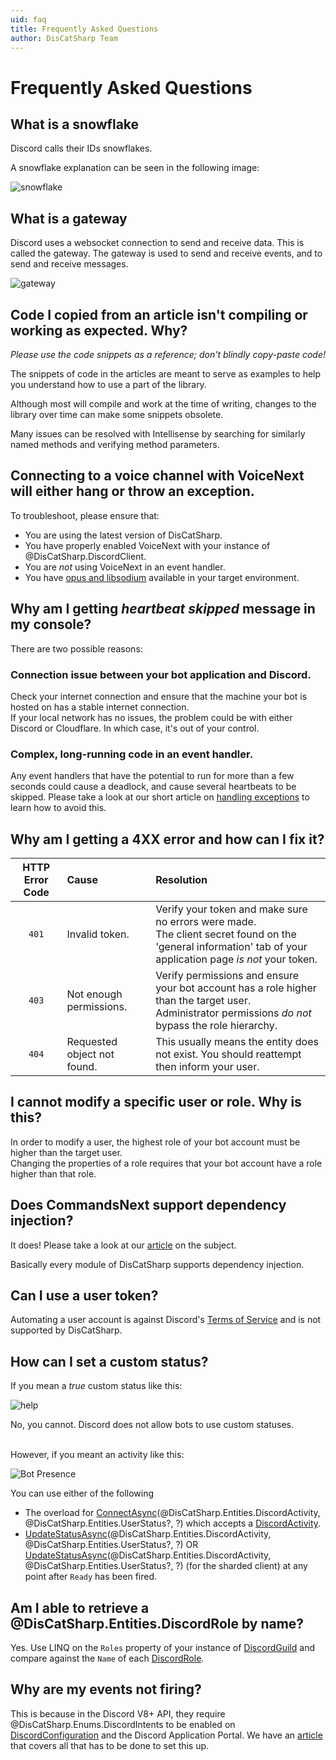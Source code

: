 ```yaml
---
uid: faq
title: Frequently Asked Questions
author: DisCatSharp Team
---
```


# Frequently Asked Questions

## What is a snowflake

Discord calls their IDs snowflakes.

A snowflake explanation can be seen in the following image:

![snowflake](/images/snowflake.png)

## What is a gateway

Discord uses a websocket connection to send and receive data. This is called the gateway. The gateway is used to send and receive events, and to send and receive messages.

![gateway](/images/gateway.png)

## Code I copied from an article isn't compiling or working as expected. Why?

*Please use the code snippets as a reference; don't blindly copy-paste code!*

The snippets of code in the articles are meant to serve as examples to help you understand how to use a part of the library.

Although most will compile and work at the time of writing, changes to the library over time can make some snippets obsolete.

Many issues can be resolved with Intellisense by searching for similarly named methods and verifying method parameters.

## Connecting to a voice channel with VoiceNext will either hang or throw an exception.

To troubleshoot, please ensure that:

* You are using the latest version of DisCatSharp.
* You have properly enabled VoiceNext with your instance of @DisCatSharp.DiscordClient.
* You are *not* using VoiceNext in an event handler.
* You have [opus and libsodium](xref:modules_audio_voicenext_prerequisites) available in your target environment.


## Why am I getting *heartbeat skipped* message in my console?

There are two possible reasons:

### Connection issue between your bot application and Discord.

Check your internet connection and ensure that the machine your bot is hosted on has a stable internet connection.<br/>
If your local network has no issues, the problem could be with either Discord or Cloudflare. In which case, it's out of your control.

### Complex, long-running code in an event handler.

Any event handlers that have the potential to run for more than a few seconds could cause a deadlock, and cause several heartbeats to be skipped.
Please take a look at our short article on [handling exceptions](xref:topics_events) to learn how to avoid this.

## Why am I getting a 4XX error and how can I fix it?

HTTP Error Code|Cause|Resolution
:---:|:---|:---
`401`|Invalid token.|Verify your token and make sure no errors were made.<br/>The client secret found on the 'general information' tab of your application page *is not* your token.
`403`|Not enough permissions.|Verify permissions and ensure your bot account has a role higher than the target user.<br/>Administrator permissions *do not* bypass the role hierarchy.
`404`|Requested object not found.|This usually means the entity does not exist. You should reattempt then inform your user.

## I cannot modify a specific user or role. Why is this?

In order to modify a user, the highest role of your bot account must be higher than the target user.<br/>
Changing the properties of a role requires that your bot account have a role higher than that role.

## Does CommandsNext support dependency injection?

It does! Please take a look at our [article](xref:modules_commandsnext_dependency_injection) on the subject.

Basically every module of DisCatSharp supports dependency injection.

## Can I use a user token?

Automating a user account is against Discord's [Terms of Service](https://dis.gd/terms) and is not supported by DisCatSharp.

## How can I set a custom status?

If you mean a *true* custom status like this:

![help](/images/faq_01.png)

No, you cannot. Discord does not allow bots to use custom statuses.

<br/>
However, if you meant an activity like this:

![Bot Presence](/images/faq_02.png)

You can use either of the following

* The overload for [ConnectAsync](xref:DisCatSharp.DiscordClient#DisCatSharp_DiscordClient_ConnectAsync_DisCatSharp_Entities_DiscordActivity_System_Nullable_DisCatSharp_Entities_UserStatus__System_Nullable_System_DateTimeOffset__)(@DisCatSharp.Entities.DiscordActivity, @DisCatSharp.Entities.UserStatus?, [](xref:System.DateTimeOffset)?) which accepts a [DiscordActivity](xref:DisCatSharp.Entities.DiscordActivity).
* [UpdateStatusAsync](xref:DisCatSharp.DiscordClient#DisCatSharp_DiscordClient_UpdateStatusAsync_DisCatSharp_Entities_DiscordActivity_System_Nullable_DisCatSharp_Entities_UserStatus__System_Nullable_System_DateTimeOffset__)(@DisCatSharp.Entities.DiscordActivity, @DisCatSharp.Entities.UserStatus?, [](xref:System.DateTimeOffset)?) OR [UpdateStatusAsync](xref:DisCatSharp.DiscordShardedClient#DisCatSharp_DiscordShardedClient_UpdateStatusAsync_DisCatSharp_Entities_DiscordActivity_System_Nullable_DisCatSharp_Entities_UserStatus__System_Nullable_System_DateTimeOffset__)(@DisCatSharp.Entities.DiscordActivity, @DisCatSharp.Entities.UserStatus?, [](xref:System.DateTimeOffset)?) (for the sharded client) at any point after `Ready` has been fired.

## Am I able to retrieve a @DisCatSharp.Entities.DiscordRole by name?

Yes. Use LINQ on the `Roles` property of your instance of [DiscordGuild](xref:DisCatSharp.Entities.DiscordGuild) and compare against the `Name` of  each [DiscordRole](xref:DisCatSharp.Entities.DiscordRole).

## Why are my events not firing?

This is because in the Discord V8+ API, they require @DisCatSharp.Enums.DiscordIntents to be enabled on [DiscordConfiguration](xref:DisCatSharp.DiscordConfiguration) and the
Discord Application Portal. We have an [article](xref:topics_intents) that covers all that has to be done to set this up.
